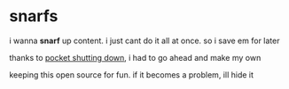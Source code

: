 # snarfs

i wanna **snarf** up content. i just cant do it all at once. so i save em for later

thanks to [pocket shutting down](https://support.mozilla.org/en-US/kb/future-of-pocket), i had to go ahead and make my own

keeping this open source for fun. if it becomes a problem, ill hide it

